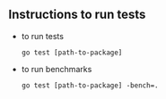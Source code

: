 ## Instructions to run tests

- to run tests

  `go test [path-to-package]`

- to run benchmarks

  `go test [path-to-package] -bench=.`
